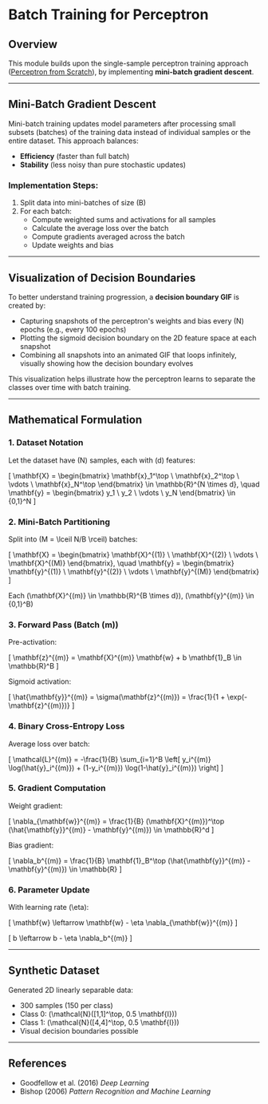 # Batch Training for Perceptron

## Overview

This module builds upon the single-sample perceptron training approach ([Perceptron from Scratch](../1.perceptron/README.md)), by implementing **mini-batch gradient descent**.

---

## Mini-Batch Gradient Descent

Mini-batch training updates model parameters after processing small subsets (batches) of the training data instead of individual samples or the entire dataset. This approach balances:

- **Efficiency** (faster than full batch)  
- **Stability** (less noisy than pure stochastic updates)

### Implementation Steps:

1. Split data into mini-batches of size \(B\)  
2. For each batch:  
   - Compute weighted sums and activations for all samples  
   - Calculate the average loss over the batch  
   - Compute gradients averaged across the batch  
   - Update weights and bias  

---

## Visualization of Decision Boundaries

To better understand training progression, a **decision boundary GIF** is created by:

- Capturing snapshots of the perceptron's weights and bias every \(N\) epochs (e.g., every 100 epochs)  
- Plotting the sigmoid decision boundary on the 2D feature space at each snapshot  
- Combining all snapshots into an animated GIF that loops infinitely, visually showing how the decision boundary evolves  

This visualization helps illustrate how the perceptron learns to separate the classes over time with batch training.

---

## Mathematical Formulation

### 1. Dataset Notation

Let the dataset have \(N\) samples, each with \(d\) features:

\[
\mathbf{X} = \begin{bmatrix} \mathbf{x}_1^\top \\ \mathbf{x}_2^\top \\ \vdots \\ \mathbf{x}_N^\top \end{bmatrix} \in \mathbb{R}^{N \times d}, \quad 
\mathbf{y} = \begin{bmatrix} y_1 \\ y_2 \\ \vdots \\ y_N \end{bmatrix} \in \{0,1\}^N
\]

### 2. Mini-Batch Partitioning

Split into \(M = \lceil N/B \rceil\) batches:

\[
\mathbf{X} = \begin{bmatrix} \mathbf{X}^{(1)} \\ \mathbf{X}^{(2)} \\ \vdots \\ \mathbf{X}^{(M)} \end{bmatrix}, \quad
\mathbf{y} = \begin{bmatrix} \mathbf{y}^{(1)} \\ \mathbf{y}^{(2)} \\ \vdots \\ \mathbf{y}^{(M)} \end{bmatrix}
\]

Each \(\mathbf{X}^{(m)} \in \mathbb{R}^{B \times d}\), \(\mathbf{y}^{(m)} \in \{0,1\}^B\)

### 3. Forward Pass (Batch \(m\))

Pre-activation:

\[
\mathbf{z}^{(m)} = \mathbf{X}^{(m)} \mathbf{w} + b \mathbf{1}_B \in \mathbb{R}^B
\]

Sigmoid activation:

\[
\hat{\mathbf{y}}^{(m)} = \sigma(\mathbf{z}^{(m)}) = \frac{1}{1 + \exp(-\mathbf{z}^{(m)})}
\]

### 4. Binary Cross-Entropy Loss

Average loss over batch:

\[
\mathcal{L}^{(m)} = -\frac{1}{B} \sum_{i=1}^B \left[ y_i^{(m)} \log(\hat{y}_i^{(m)}) + (1-y_i^{(m)}) \log(1-\hat{y}_i^{(m)}) \right]
\]

### 5. Gradient Computation

Weight gradient:

\[
\nabla_{\mathbf{w}}^{(m)} = \frac{1}{B} (\mathbf{X}^{(m)})^\top (\hat{\mathbf{y}}^{(m)} - \mathbf{y}^{(m)}) \in \mathbb{R}^d
\]

Bias gradient:

\[
\nabla_b^{(m)} = \frac{1}{B} \mathbf{1}_B^\top (\hat{\mathbf{y}}^{(m)} - \mathbf{y}^{(m)}) \in \mathbb{R}
\]

### 6. Parameter Update

With learning rate \(\eta\):

\[
\mathbf{w} \leftarrow \mathbf{w} - \eta \nabla_{\mathbf{w}}^{(m)}
\]

\[
b \leftarrow b - \eta \nabla_b^{(m)}
\]

---

## Synthetic Dataset

Generated 2D linearly separable data:

- 300 samples (150 per class)  
- Class 0: \(\mathcal{N}([1,1]^\top, 0.5 \mathbf{I})\)  
- Class 1: \(\mathcal{N}([4,4]^\top, 0.5 \mathbf{I})\)  
- Visual decision boundaries possible  

---

## References

- Goodfellow et al. (2016) *Deep Learning*  
- Bishop (2006) *Pattern Recognition and Machine Learning*
